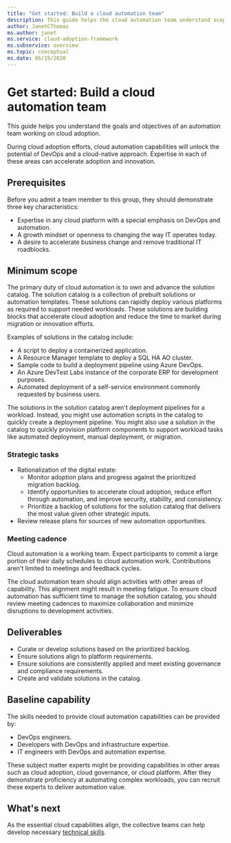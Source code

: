 ```yaml
---
title: "Get started: Build a cloud automation team"
description: This guide helps the cloud automation team understand scope, deliverables, and the capabilities they are responsible for.
author: JanetCThomas
ms.author: janet
ms.service: cloud-adoption-framework
ms.subservice: overview
ms.topic: conceptual
ms.date: 05/15/2020
---
```


# Get started: Build a cloud automation team

This guide helps you understand the goals and objectives of an automation team working on cloud adoption.

During cloud adoption efforts, cloud automation capabilities will unlock the potential of DevOps and a cloud-native approach. Expertise in each of these areas can accelerate adoption and innovation.

## Prerequisites

Before you admit a team member to this group, they should demonstrate three key characteristics:

- Expertise in any cloud platform with a special emphasis on DevOps and automation.
- A growth mindset or openness to changing the way IT operates today.
- A desire to accelerate business change and remove traditional IT roadblocks.

## Minimum scope

The primary duty of cloud automation is to own and advance the solution catalog. The solution catalog is a collection of prebuilt solutions or automation templates. These solutions can rapidly deploy various platforms as required to support needed workloads. These solutions are building blocks that accelerate cloud adoption and reduce the time to market during migration or innovation efforts.

Examples of solutions in the catalog include:

- A script to deploy a containerized application.
- A Resource Manager template to deploy a SQL HA AO cluster.
- Sample code to build a deployment pipeline using Azure DevOps.
- An Azure DevTest Labs instance of the corporate ERP for development purposes.
- Automated deployment of a self-service environment commonly requested by business users.

The solutions in the solution catalog aren't deployment pipelines for a workload. Instead, you might use automation scripts in the catalog to quickly create a deployment pipeline. You might also use a solution in the catalog to quickly provision platform components to support workload tasks like automated deployment, manual deployment, or migration.

### Strategic tasks

- Rationalization of the digital estate:
  - Monitor adoption plans and progress against the prioritized migration backlog.
  - Identify opportunities to accelerate cloud adoption, reduce effort through automation, and improve security, stability, and consistency.
  - Prioritize a backlog of solutions for the solution catalog that delivers the most value given other strategic inputs.
- Review release plans for sources of new automation opportunities.

### Meeting cadence

Cloud automation is a working team. Expect participants to commit a large portion of their daily schedules to cloud automation work. Contributions aren't limited to meetings and feedback cycles.

The cloud automation team should align activities with other areas of capability. This alignment might result in meeting fatigue. To ensure cloud automation has sufficient time to manage the solution catalog, you should review meeting cadences to maximize collaboration and minimize disruptions to development activities.

## Deliverables

- Curate or develop solutions based on the prioritized backlog.
- Ensure solutions align to platform requirements.
- Ensure solutions are consistently applied and meet existing governance and compliance requirements.
- Create and validate solutions in the catalog.

## Baseline capability

The skills needed to provide cloud automation capabilities can be provided by:

- DevOps engineers.
- Developers with DevOps and infrastructure expertise.
- IT engineers with DevOps and automation expertise.

These subject matter experts might be providing capabilities in other areas such as cloud adoption, cloud governance, or cloud platform. After they demonstrate proficiency at automating complex workloads, you can recruit these experts to deliver automation value.

## What's next

As the essential cloud capabilities align, the collective teams can help develop necessary [technical skills](../../organize/suggested-skills.md).
